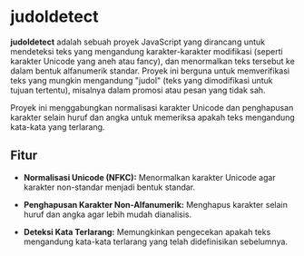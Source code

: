 # judoldetect
**judoldetect** adalah sebuah proyek JavaScript yang dirancang untuk mendeteksi teks yang mengandung karakter-karakter modifikasi (seperti karakter Unicode yang aneh atau fancy), dan menormalkan teks tersebut ke dalam bentuk alfanumerik standar. Proyek ini berguna untuk memverifikasi teks yang mungkin mengandung "judol" (teks yang dimodifikasi untuk tujuan tertentu), misalnya dalam promosi atau pesan yang tidak sah.

Proyek ini menggabungkan normalisasi karakter Unicode dan penghapusan karakter selain huruf dan angka untuk memeriksa apakah teks mengandung kata-kata yang terlarang.

## Fitur
* **Normalisasi Unicode (NFKC):** Menormalkan karakter Unicode agar karakter non-standar menjadi bentuk standar.

* **Penghapusan Karakter Non-Alfanumerik:** Menghapus karakter selain huruf dan angka agar lebih mudah dianalisis.

* **Deteksi Kata Terlarang:** Memungkinkan pengecekan apakah teks mengandung kata-kata terlarang yang telah didefinisikan sebelumnya.

